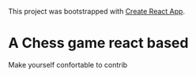 This project was bootstrapped with [Create React App](https://github.com/facebookincubator/create-react-app).

<h1>A Chess game react based</h1>

<p>Make yourself confortable to contrib</p>